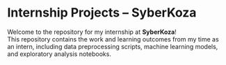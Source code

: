 # Internship Projects – SyberKoza

Welcome to the repository for my internship at **SyberKoza**!  
This repository contains the work and learning outcomes from my time as an intern, including data preprocessing scripts, machine learning models, and exploratory analysis notebooks.

